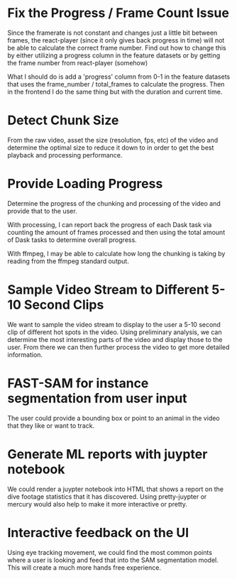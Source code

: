 # Fix the Progress / Frame Count Issue

Since the framerate is not constant and changes just a little
bit between frames, the react-player (since it only gives back progress in time)
will not be able to calculate the correct frame number. Find out how to change
this by either utilizing a progress column in the feature datasets or by getting
the frame number from react-player (somehow)

What I should do is add a 'progress' column from 0-1 in the feature datasets
that uses the frame_number / total_frames to calculate the progress. Then in
the frontend I do the same thing but with the duration and current time.

# Detect Chunk Size

From the raw video, asset the size (resolution, fps, etc) of the video and
determine the optimal size to reduce it down to in order to get the best
playback and processing performance.

# Provide Loading Progress

Determine the progress of the chunking and processing of the video and provide
that to the user.

With processing, I can report back the progress of each Dask task via counting
the amount of frames processed and then using the total amount of Dask tasks
to determine overall progress.

With ffmpeg, I may be able to calculate how long the chunking is taking by reading
from the ffmpeg standard output.

# Sample Video Stream to Different 5-10 Second Clips

We want to sample the video stream to display to the user a 5-10 second clip of
different hot spots in the video. Using preliminary analysis, we can determine
the most interesting parts of the video and display those to the user. From there
we can then further process the video to get more detailed information.

# FAST-SAM for instance segmentation from user input

The user could provide a bounding box or point to an
animal in the video that they like or want to track.

# Generate ML reports with juypter notebook

We could render a juypter notebook into HTML that shows a
report on the dive footage statistics that it has discovered.
Using pretty-juypter or mercury would also help to make it
more interactive or pretty.

# Interactive feedback on the UI

Using eye tracking movement, we could find the most common points where a user
is looking and feed that into the SAM segmentation model. This will create a
much more hands free experience.

